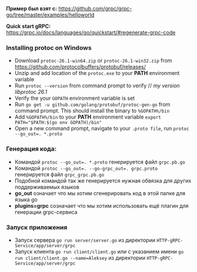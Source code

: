 **Пример был взят с:** https://github.com/grpc/grpc-go/tree/master/examples/helloworld

**Quick start gRPC:** https://grpc.io/docs/languages/go/quickstart/#regenerate-grpc-code
 
### Installing protoc on Windows
* Download `protoc-26.1-win64.zip` or `protoc-26.1-win32.zip` from https://github.com/protocolbuffers/protobuf/releases/
* Unzip and add location of the `protoc.exe` to your **PATH** environment variable
* Run `protoc --version` from command prompt to verify // *my version libprotoc 26.1*
* Verify the your `GOPATH` environment variable is set
* Run `go get -u github.com/golang/protobuf/protoc-gen-go` from command prompt. This should install the binary to `%GOPATH%/bin`
* Add `%GOPATH%/bin` to your **PATH** environment variable `export PATH="$PATH:$(go env GOPATH)/bin"`
* Open a new command prompt, navigate to your `.proto file`, run `protoc --go_out=. *.proto`

### Генерация кода:
* Командой `protoc --go_out=. *.proto` генерируется файл `grpc.pb.go`
* Командой `protoc --go_out=. --go-grpc_out=. grpc.proto` генерируется файл `grpc_grpc.pb.go`
* Подобной командой так же генерируется нужная обвязка для других поддерживаемых языков
* **go_out** означает что мы хотим сгенерировать код в этой папке для языка go
* **plugins=grpc** созначает что мы хотим использовать ещё плагин для генерации grpc-сервиса

### Запуск приложения
* Запуск сервера `go run server/server.go` из директории `HTTP-gRPC-Service/app/server/grpc`
* Запуск клиента `go run client/client.go` или с указанием имени `go run client/client.go --name=Aleksey` из директории `HTTP-gRPC-Service/app/server/grpc`
